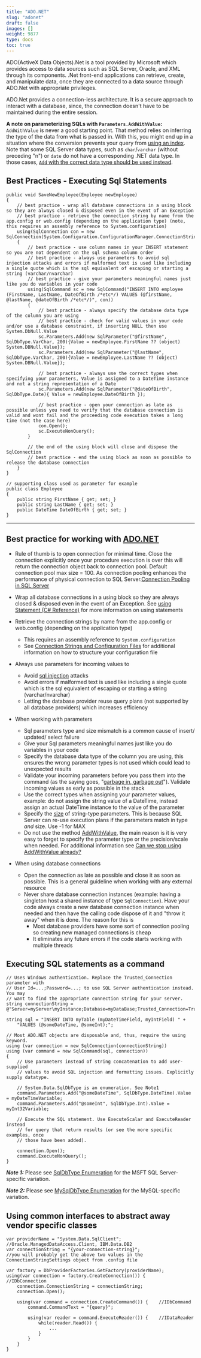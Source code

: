 ```yaml
---
title: "ADO.NET"
slug: "adonet"
draft: false
images: []
weight: 9877
type: docs
toc: true
---
```


ADO(ActiveX Data Objects).Net is a tool provided by Microsoft which provides access to data sources such as SQL Server, Oracle, and XML through its components. .Net front-end applications can retrieve, create, and manipulate data, once they are connected to a data source through ADO.Net with appropriate privileges. 

ADO.Net provides a connection-less architecture. It is a secure approach to interact with a database, since, the connection doesn't have to be maintained during the entire session.

**A note on parameterizing SQLs with `Parameters.AddWithValue`:** `AddWithValue` is never a good starting point. That method relies on inferring the type of the data from what is passed in. With this, you might end up in a situation where the conversion prevents your query from [using an index](http://stackoverflow.com/q/799584/87698). Note that some SQL Server data types, such as `char`/`varchar` (without preceding "n") or `date` do not have a corresponding .NET data type. In those cases, [`Add` with the correct data type should be used instead](http://blogs.msmvps.com/jcoehoorn/blog/2014/05/12/can-we-stop-using-addwithvalue-already/).

## Best Practices - Executing Sql Statements
    public void SaveNewEmployee(Employee newEmployee)
    {
        // best practice - wrap all database connections in a using block so they are always closed & disposed even in the event of an Exception
        // best practice - retrieve the connection string by name from the app.config or web.config (depending on the application type) (note, this requires an assembly reference to System.configuration)
        using(SqlConnection con = new SqlConnection(System.Configuration.ConfigurationManager.ConnectionStrings["MyConnectionName"].ConnectionString))
        {
            // best practice - use column names in your INSERT statement so you are not dependent on the sql schema column order
            // best practice - always use parameters to avoid sql injection attacks and errors if malformed text is used like including a single quote which is the sql equivalent of escaping or starting a string (varchar/nvarchar)
            // best practice - give your parameters meaningful names just like you do variables in your code
            using(SqlCommand sc = new SqlCommand("INSERT INTO employee (FirstName, LastName, DateOfBirth /*etc*/) VALUES (@firstName, @lastName, @dateOfBirth /*etc*/)", con))
            {
                // best practice - always specify the database data type of the column you are using
                // best practice - check for valid values in your code and/or use a database constraint, if inserting NULL then use System.DbNull.Value
                sc.Parameters.Add(new SqlParameter("@firstName", SqlDbType.VarChar, 200){Value = newEmployee.FirstName ?? (object) System.DBNull.Value});
                sc.Parameters.Add(new SqlParameter("@lastName", SqlDbType.VarChar, 200){Value = newEmployee.LastName ?? (object) System.DBNull.Value});
    
                // best practice - always use the correct types when specifying your parameters, Value is assigned to a DateTime instance and not a string representation of a Date
                sc.Parameters.Add(new SqlParameter("@dateOfBirth", SqlDbType.Date){ Value = newEmployee.DateOfBirth });
    
                // best practice - open your connection as late as possible unless you need to verify that the database connection is valid and wont fail and the proceeding code execution takes a long time (not the case here)
                con.Open();
                sc.ExecuteNonQuery();
            }
    
            // the end of the using block will close and dispose the SqlConnection
            // best practice - end the using block as soon as possible to release the database connection
        }
    }

    // supporting class used as parameter for example
    public class Employee
    {
        public string FirstName { get; set; }
        public string LastName { get; set; }
        public DateTime DateOfBirth { get; set; }
    }



----------

## Best practice for working with [ADO.NET][1]
* Rule of thumb is to open connection for minimal time. Close the connection explicitly once your procedure execution is over this will return the connection object back to connection pool. Default connection pool max size = 100. As connection pooling enhances the performance of physical connection to SQL Server.[Connection Pooling in SQL Server][2]
* Wrap all database connections in a using block so they are always closed & disposed even in the event of an Exception. See [using Statement (C# Reference)][3] for more information on using statements
* Retrieve the connection strings by name from the app.config or web.config (depending on the application type)
  * This requires an assembly reference to `System.configuration`
  * See [Connection Strings and Configuration Files][4] for additional information on how to structure your configuration file
* Always use parameters for incoming values to 
  * Avoid [sql injection][5] attacks
  * Avoid errors if malformed text is used like including a single quote which is the sql equivalent of escaping or starting a string (varchar/nvarchar)
  * Letting the database provider reuse query plans (not supported by all database providers) which increases efficiency
* When working with parameters
  * Sql parameters type and size mismatch is a common cause of insert/ updated/ select failure
  * Give your Sql parameters meaningful names just like you do variables in your code
  * Specify the database data type of the column you are using, this ensures the wrong parameter types is not used which could lead to unexpected results
  * Validate your incoming parameters before you pass them into the command (as the saying goes, "[garbage in, garbage out](https://en.wikipedia.org/wiki/Garbage_in,_garbage_out)"). Validate incoming values as early as possible in the stack
  * Use the correct types when assigning your parameter values, example: do not assign the string value of a DateTime, instead assign an actual DateTime instance to the value of the parameter
  * Specify the [size](https://msdn.microsoft.com/en-us/library/system.data.sqlclient.sqlparameter.size(v=vs.110).aspx) of string-type parameters. This is because SQL Server can re-use execution plans if the parameters match in type *and* size. Use -1 for MAX
  * Do not use the method [AddWithValue][6], the main reason is it is very easy to forget to specify the parameter type or the precision/scale when needed. For additional information see [Can we stop using AddWithValue already?][7]
* When using database connections
  * Open the connection as late as possible and close it as soon as possible. This is a general guideline when working with any external resource
  * Never share database connection instances (example: having a singleton host a shared instance of type `SqlConnection`). Have your code always create a new database connection instance when needed and then have the calling code dispose of it and "throw it away" when it is done. The reason for this is 
    * Most database providers have some sort of connection pooling so creating new managed connections is cheap
    * It eliminates any future errors if the code starts working with multiple threads


  [1]:https://msdn.microsoft.com/en-us/library/h43ks021(v=vs.110).aspx
  [2]: https://msdn.microsoft.com/en-us/library/8xx3tyca(v=vs.110).aspx
  [3]:https://msdn.microsoft.com/en-us/library/yh598w02.aspx
  [4]:https://msdn.microsoft.com/en-us/library/ms254494(v=vs.110).aspx
  [5]:https://en.wikipedia.org/wiki/SQL_injection
  [6]:https://msdn.microsoft.com/en-us/library/system.data.sqlclient.sqlparametercollection.addwithvalue(v=vs.110).aspx
  [7]:http://blogs.msmvps.com/jcoehoorn/blog/2014/05/12/can-we-stop-using-addwithvalue-already/

## Executing SQL statements as a command
    // Uses Windows authentication. Replace the Trusted_Connection parameter with
    // User Id=...;Password=...; to use SQL Server authentication instead. You may
    // want to find the appropriate connection string for your server.
    string connectionString = @"Server=myServer\myInstance;Database=myDataBase;Trusted_Connection=True;"

    string sql = "INSERT INTO myTable (myDateTimeField, myIntField) " +
        "VALUES (@someDateTime, @someInt);";

    // Most ADO.NET objects are disposable and, thus, require the using keyword.
    using (var connection = new SqlConnection(connectionString))
    using (var command = new SqlCommand(sql, connection))
    {
        // Use parameters instead of string concatenation to add user-supplied
        // values to avoid SQL injection and formatting issues. Explicitly supply datatype.

        // System.Data.SqlDbType is an enumeration. See Note1
        command.Parameters.Add("@someDateTime", SqlDbType.DateTime).Value = myDateTimeVariable;
        command.Parameters.Add("@someInt", SqlDbType.Int).Value = myInt32Variable;

        // Execute the SQL statement. Use ExecuteScalar and ExecuteReader instead
        // for query that return results (or see the more specific examples, once
        // those have been added).

        connection.Open();
        command.ExecuteNonQuery();
    }

***Note 1:*** Please see [SqlDbType Enumeration][1] for the MSFT SQL Server-specific variation.

***Note 2:*** Please see [MySqlDbType Enumeration][2] for the MySQL-specific variation.


[1]: https://msdn.microsoft.com/en-us/library/system.data.sqldbtype(v=vs.110).aspx
[2]: https://dev.mysql.com/doc/dev/connector-net/html/T_MySql_Data_MySqlClient_MySqlDbType.htm

## Using common interfaces to abstract away vendor specific classes
    var providerName = "System.Data.SqlClient";    //Oracle.ManagedDataAccess.Client, IBM.Data.DB2
    var connectionString = "{your-connection-string}";
    //you will probably get the above two values in the ConnectionStringSettings object from .config file

    var factory = DbProviderFactories.GetFactory(providerName);
    using(var connection = factory.CreateConnection()) {    //IDbConnection
        connection.ConnectionString = connectionString;
        connection.Open();
        
        using(var command = connection.CreateCommand()) {    //IDbCommand
            command.CommandText = "{query}";
            
            using(var reader = command.ExecuteReader()) {    //IDataReader
                while(reader.Read()) {
                    ...
                }
            }
        }
    }

